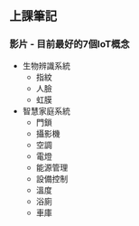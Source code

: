 ## 上課筆記
### 影片 - 目前最好的7個IoT概念
- 生物辨識系統
  - 指紋
  - 人臉
  - 虹膜
- 智慧家庭系統
  - 門鎖
  - 攝影機
  - 空調
  - 電燈
  - 能源管理
  - 設備控制
  - 溫度
  - 浴廁
  - 車庫